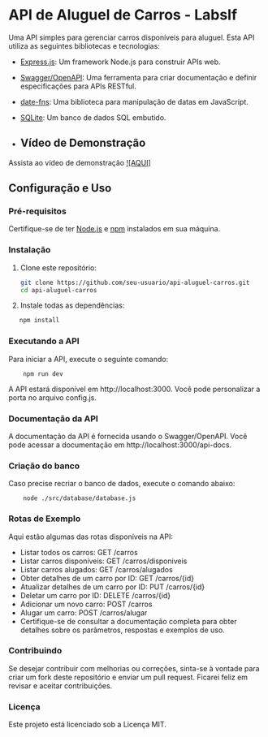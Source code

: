 # API de Aluguel de Carros - LabsIf

Uma API simples para gerenciar carros disponíveis para aluguel. Esta API utiliza as seguintes bibliotecas e tecnologias:

- [Express.js](https://expressjs.com/): Um framework Node.js para construir APIs web.
- [Swagger/OpenAPI](https://swagger.io/): Uma ferramenta para criar documentação e definir especificações para APIs RESTful.
- [date-fns](https://date-fns.org/): Uma biblioteca para manipulação de datas em JavaScript.
- [SQLite](https://www.sqlite.org/): Um banco de dados SQL embutido.

- ## Vídeo de Demonstração

Assista ao vídeo de demonstração [![AQUI]](https://youtu.be/tm838A-FDkI)

## Configuração e Uso

### Pré-requisitos

Certifique-se de ter [Node.js](https://nodejs.org/) e [npm](https://www.npmjs.com/) instalados em sua máquina.

### Instalação

1. Clone este repositório:

   ```bash
   git clone https://github.com/seu-usuario/api-aluguel-carros.git
   cd api-aluguel-carros

   ```

2. Instale todas as dependências:

```bash
   npm install
```

### Executando a API

Para iniciar a API, execute o seguinte comando:

```comando
    npm run dev
```

A API estará disponível em http://localhost:3000. Você pode personalizar a porta no arquivo config.js.

### Documentação da API

A documentação da API é fornecida usando o Swagger/OpenAPI. Você pode acessar a documentação em http://localhost:3000/api-docs.

### Criação do banco

Caso precise recriar o banco de dados, execute o comando abaixo:

```comando
    node ./src/database/database.js
```

### Rotas de Exemplo

Aqui estão algumas das rotas disponíveis na API:

- Listar todos os carros: GET /carros
- Listar carros disponíveis: GET /carros/disponiveis
- Listar carros alugados: GET /carros/alugados
- Obter detalhes de um carro por ID: GET /carros/{id}
- Atualizar detalhes de um carro por ID: PUT /carros/{id}
- Deletar um carro por ID: DELETE /carros/{id}
- Adicionar um novo carro: POST /carros
- Alugar um carro: POST /carros/alugar
- Certifique-se de consultar a documentação completa para obter detalhes sobre os parâmetros, respostas e exemplos de uso.

### Contribuindo

Se desejar contribuir com melhorias ou correções, sinta-se à vontade para criar um fork deste repositório e enviar um pull request. Ficarei feliz em revisar e aceitar contribuições.

### Licença

Este projeto está licenciado sob a Licença MIT.
